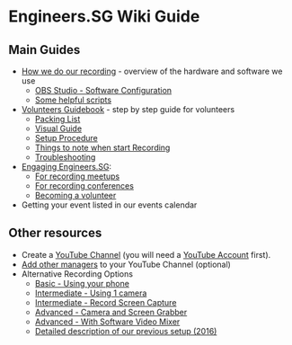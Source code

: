 # Engineers.SG Wiki Guide

## Main Guides

- [How we do our recording](./how_we_do_it/README.md) - overview of the hardware and software we use
	- [OBS Studio - Software Configuration](./obs)
	- [Some helpful scripts](./scripts)
- [Volunteers Guidebook](./guidebook/README.md) - step by step guide for volunteers
	- [Packing List](./guidebook/README.md#packing-list)
	- [Visual Guide](./guidebook/README.md#visual-guide)
	- [Setup Procedure](./guidebook/README.md#setup-procedure)
	- [Things to note when start Recording](./guidebook/README.md#start-recording)
	- [Troubleshooting](./guidebook/README.md#troubleshooting)
- [Engaging Engineers.SG](./engage_esg/README.md):
	- [For recording meetups](./engage_esg/README.md#for-recording-meetups)
	- [For recording conferences](./engage_esg/README.md#for-recording-conferences)
	- [Becoming a volunteer](./engage_esg/README.md#becoming-a-volunteer)
- Getting your event listed in our events calendar

## Other resources

- Create a [YouTube Channel](./01_create_youtube_channel/) (you will need a [YouTube Account](http://youtube.com) first).
- [Add other managers](./01_create_youtube_channel/add_managers.md) to your YouTube Channel (optional)
- Alternative Recording Options
	- [Basic - Using your phone](./02_using_your_phone/)
	- [Intermediate - Using 1 camera](./03_using_1_camera/)
	- [Intermediate - Record Screen Capture](./04_record_screen_capture/)
	- [Advanced - Camera and Screen Grabber](./05_camera_and_screen_grabber/)
	- [Advanced - With Software Video Mixer](./06_with_software_video_mixer/)
	- [Detailed description of our previous setup (2016)](./07_setup_2016)
